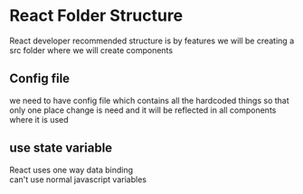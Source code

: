 # React Folder Structure

React developer recommended structure is by features
we will be creating a src folder where we will create components  

## Config file

we need to have config file which contains all the hardcoded things
so that only one place change is need and it will be reflected in all components where it is used  

## use state variable

React uses one way data binding  
can't use normal javascript variables  

